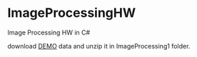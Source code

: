 # ImageProcessingHW
Image Processing HW in C#

download [DEMO](https://drive.google.com/file/d/1K7HUxHhJwuxgKd6vzcszwYLcf1US--xa/view?usp=sharing) data and unzip it in ImageProcessing1 folder.

